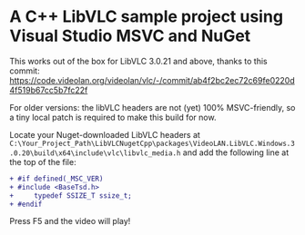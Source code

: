 # A C++ LibVLC sample project using Visual Studio MSVC and NuGet

This works out of the box for LibVLC 3.0.21 and above, thanks to this commit: https://code.videolan.org/videolan/vlc/-/commit/ab4f2bc2ec72c69fe0220d4f519b67cc5b7fc22f

For older versions: the libVLC headers are not (yet) 100% MSVC-friendly, so a tiny local patch is required to make this build for now.

Locate your Nuget-downloaded LibVLC headers at `C:\Your_Project_Path\LibVLCNugetCpp\packages\VideoLAN.LibVLC.Windows.3.0.20\build\x64\include\vlc\libvlc_media.h` and add the following line at the top of the file:

```diff
+ #if defined(_MSC_VER)
+ #include <BaseTsd.h>
+     typedef SSIZE_T ssize_t;
+ #endif
```

Press F5 and the video will play!
